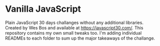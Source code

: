 # Vanilla JavaScript

Plain JavaScript 30 days challanges without any additional libraries. 
Created by Wes Bos and available at https://javascript30.com/.
This repository contains my own small tweaks too.
I'm adding individual READMEs to each folder to sum up the major takeaways of the challange.